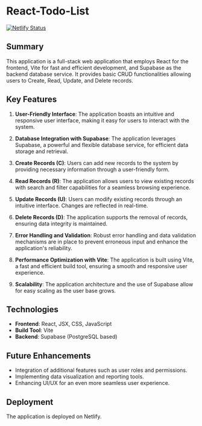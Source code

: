 # React-Todo-List
[![Netlify Status](https://api.netlify.com/api/v1/badges/b5793dcb-4267-416c-902f-f4e9aff108da/deploy-status)](https://app.netlify.com/sites/unique-mermaid-877912/deploys)

## Summary
This application is a full-stack web application that employs React for the frontend, Vite for fast and efficient development, and Supabase as the backend database service. It provides basic CRUD functionalities allowing users to Create, Read, Update, and Delete records.

## Key Features

1. **User-Friendly Interface**: The application boasts an intuitive and responsive user interface, making it easy for users to interact with the system.

2. **Database Integration with Supabase**: The application leverages Supabase, a powerful and flexible database service, for efficient data storage and retrieval.

3. **Create Records (C)**: Users can add new records to the system by providing necessary information through a user-friendly form.

4. **Read Records (R)**: The application allows users to view existing records with search and filter capabilities for a seamless browsing experience.

5. **Update Records (U)**: Users can modify existing records through an intuitive interface. Changes are reflected in real-time.

6. **Delete Records (D)**: The application supports the removal of records, ensuring data integrity is maintained.

7. **Error Handling and Validation**: Robust error handling and data validation mechanisms are in place to prevent erroneous input and enhance the application's reliability.

8. **Performance Optimization with Vite**: The application is built using Vite, a fast and efficient build tool, ensuring a smooth and responsive user experience.

9. **Scalability**: The application architecture and the use of Supabase allow for easy scaling as the user base grows.

## Technologies
- **Frontend**: React, JSX, CSS, JavaScript
- **Build Tool**: Vite
- **Backend**: Supabase (PostgreSQL based)

## Future Enhancements
- Integration of additional features such as user roles and permissions.
- Implementing data visualization and reporting tools.
- Enhancing UI/UX for an even more seamless user experience.

## Deployment
The application is deployed on Netlify.
